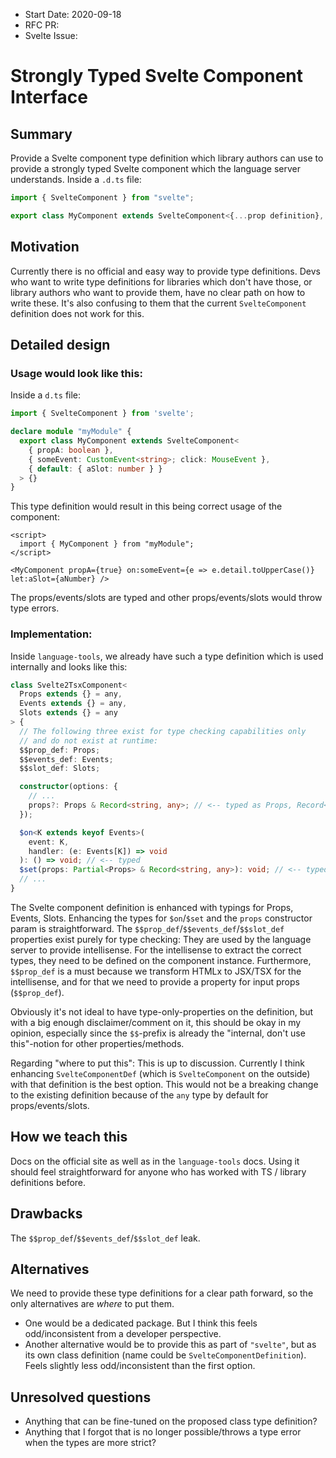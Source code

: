 - Start Date: 2020-09-18
- RFC PR:
- Svelte Issue:

# Strongly Typed Svelte Component Interface

## Summary

Provide a Svelte component type definition which library authors can use to provide a strongly typed Svelte component which the language server understands. Inside a `.d.ts` file:

```ts
import { SvelteComponent } from "svelte";

export class MyComponent extends SvelteComponent<{...prop definition}, {...events definition}, {...slots definition}> {}
```

## Motivation

Currently there is no official and easy way to provide type definitions. Devs who want to write type definitions for libraries which don't have those, or library authors who want to provide them, have no clear path on how to write these. It's also confusing to them that the current `SvelteComponent` definition does not work for this.

## Detailed design

### Usage would look like this:

Inside a `d.ts` file:

```ts
import { SvelteComponent } from 'svelte';

declare module "myModule" {
  export class MyComponent extends SvelteComponent<
    { propA: boolean },
    { someEvent: CustomEvent<string>; click: MouseEvent },
    { default: { aSlot: number } }
  > {}
}
```

This type definition would result in this being correct usage of the component:

```
<script>
  import { MyComponent } from "myModule";
</script>

<MyComponent propA={true} on:someEvent={e => e.detail.toUpperCase()} let:aSlot={aNumber} />
```

The props/events/slots are typed and other props/events/slots would throw type errors.

### Implementation:

Inside `language-tools`, we already have such a type definition which is used internally and looks like this:

```ts
class Svelte2TsxComponent<
  Props extends {} = any,
  Events extends {} = any,
  Slots extends {} = any
> {
  // The following three exist for type checking capabilities only
  // and do not exist at runtime:
  $$prop_def: Props;
  $$events_def: Events;
  $$slot_def: Slots;

  constructor(options: {
    // ...
    props?: Props & Record<string, any>; // <-- typed as Props, Record<string, any> for the $$restProps possibility
  });

  $on<K extends keyof Events>(
    event: K,
    handler: (e: Events[K]) => void
  ): () => void; // <-- typed
  $set(props: Partial<Props> & Record<string, any>): void; // <-- typed, Record<string, any> for the $$restProps possibility
  // ...
}
```

The Svelte component definition is enhanced with typings for Props, Events, Slots. Enhancing the types for `$on`/`$set` and the `props` constructor param is straightforward. The `$$prop_def`/`$$events_def`/`$$slot_def` properties exist purely for type checking: They are used by the language server to provide intellisense. For the intellisense to extract the correct types, they need to be defined on the component instance. Furthermore, `$$prop_def` is a must because we transform HTMLx to JSX/TSX for the intellisense, and for that we need to provide a property for input props (`$$prop_def`).

Obviously it's not ideal to have type-only-properties on the definition, but with a big enough disclaimer/comment on it, this should be okay in my opinion, especially since the `$$`-prefix is already the "internal, don't use this"-notion for other properties/methods.

Regarding "where to put this": This is up to discussion. Currently I think enhancing `SvelteComponentDef` (which is `SvelteComponent` on the outside) with that definition is the best option. This would not be a breaking change to the existing definition because of the `any` type by default for props/events/slots.

## How we teach this

Docs on the official site as well as in the `language-tools` docs. Using it should feel straightforward for anyone who has worked with TS / library definitions before.

## Drawbacks

The `$$prop_def`/`$$events_def`/`$$slot_def` leak.

## Alternatives

We need to provide these type definitions for a clear path forward, so the only alternatives are _where_ to put them.

- One would be a dedicated package. But I think this feels odd/inconsistent from a developer perspective.
- Another alternative would be to provide this as part of `"svelte"`, but as its own class definition (name could be `SvelteComponentDefinition`). Feels slightly less odd/inconsistent than the first option.

## Unresolved questions

- Anything that can be fine-tuned on the proposed class type definition?
- Anything that I forgot that is no longer possible/throws a type error when the types are more strict?
